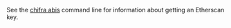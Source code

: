 See the [chifra abis](/chifra/accounts/#chifra-abis) command line for information about getting an Etherscan key.
